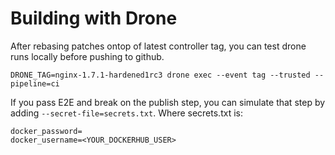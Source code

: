 # Building with Drone

After rebasing patches ontop of latest controller tag, you can test drone runs locally before pushing to github.
```
DRONE_TAG=nginx-1.7.1-hardened1rc3 drone exec --event tag --trusted --pipeline=ci
```

If you pass E2E and break on the publish step, you can simulate that step by adding `--secret-file=secrets.txt`.
Where secrets.txt is:
```
docker_password=
docker_username=<YOUR_DOCKERHUB_USER>
```